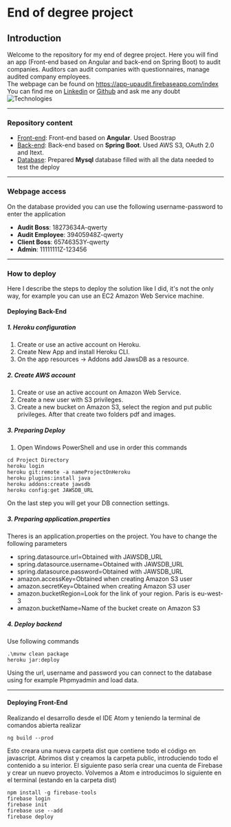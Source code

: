 # End of degree project
## Introduction 
Welcome to the repository for my end of degree project. Here you will find an app (Front-end based on Angular and back-end on Spring Boot) to audit companies. Auditors can audit companies with questionnaires, manage audited company employees. <br />
The webpage can be found on https://app-upaudit.firebaseapp.com/index <br />
You can find me on [Linkedin](https://www.linkedin.com/in/anderlakidain/) or [Github](https://github.com/lakidain) and ask me any doubt
![Technologies](https://miro.medium.com/max/785/1*I9paH_iKTmSeYs1HzRzuag.png)

---

### Repository content
- [Front-end](https://github.com/lakidain/TFG/tree/master/auditorias-app): Front-end based on **Angular**. Used Boostrap
- [Back-end](https://github.com/lakidain/TFG/tree/master/spring-boot-backend): Back-end based on **Spring Boot**. Used AWS S3, OAuth 2.0 and Itext.
- [Database](https://github.com/lakidain/TFG/tree/master/Resources): Prepared **Mysql** database filled with all the data needed to test the deploy

---

### Webpage access
On the database provided you can use the following username-password to enter the application
- **Audit Boss**: 18273634A-qwerty
- **Audit Employee**: 39405948Z-qwerty
- **Client Boss**: 65746353Y-qwerty
- **Admin**: 11111111Z-123456

---

### How to deploy
Here I describe the steps to deploy the solution like I did, it's not the only way, for example you can use an EC2 Amazon Web Service machine.

#### Deploying Back-End
##### 1. Heroku configuration
1. Create or use an active account on Heroku. 
2. Create New App and install Heroku CLI. 
3. On the app resources -> Addons add JawsDB as a resource.
##### 2. Create AWS account
1. Create or use an active account on Amazon Web Service. 
2. Create a new user with S3 privileges. 
3. Create a new bucket on Amazon S3, select the region and put public privileges. After that create two folders pdf and images.
##### 3. Preparing Deploy
1. Open Windows PowerShell and use in order this commands
```
cd Project Directory
heroku login
heroku git:remote -a nameProjectOnHeroku
heroku plugins:install java
heroku addons:create jawsdb
heroku config:get JAWSDB_URL
```
On the last step you will get your DB connection settings.
##### 3. Preparing application.properties
Theres is an application.properties on the project. You have to change the following parameters
- spring.datasource.url=Obtained with JAWSDB_URL
- spring.datasource.username=Obtained with JAWSDB_URL
- spring.datasource.password=Obtained with JAWSDB_URL
- amazon.accessKey=Obtained when creating Amazon S3 user
- amazon.secretKey=Obtained when creating Amazon S3 user
- amazon.bucketRegion=Look for the link of your region. Paris is eu-west-3
- amazon.bucketName=Name of the bucket create on Amazon S3

##### 4. Deploy backend
Use following commands
```
.\mvnw clean package
heroku jar:deploy
```
Using the url, username and password you can connect to the database using for example Phpmyadmin and load data.
___
#### Deploying Front-End
Realizando el desarrollo desde el IDE Atom y teniendo la terminal de comandos abierta realizar
```
ng build --prod
```
Esto creara una nueva carpeta dist que contiene todo el código en javascript. Abrimos dist y creamos la carpeta public, introduciendo todo el contenido a su interior.
El siguiente paso sería crear una cuenta de Firebase y crear un nuevo proyecto. Volvemos a Atom e introducimos lo siguiente en el terminal (estando en la carpeta dist)
```
npm install -g firebase-tools
firebase login
firebase init
firebase use --add
firebase deploy
```
